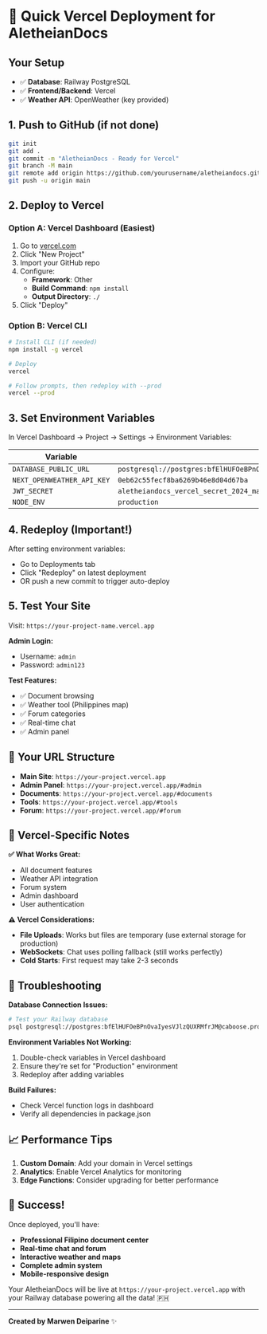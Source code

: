 # 🚀 Quick Vercel Deployment for AletheianDocs

## Your Setup
- ✅ **Database**: Railway PostgreSQL
- ✅ **Frontend/Backend**: Vercel
- ✅ **Weather API**: OpenWeather (key provided)

## 1. Push to GitHub (if not done)

```bash
git init
git add .
git commit -m "AletheianDocs - Ready for Vercel"
git branch -M main
git remote add origin https://github.com/yourusername/aletheiandocs.git
git push -u origin main
```

## 2. Deploy to Vercel

### Option A: Vercel Dashboard (Easiest)
1. Go to [vercel.com](https://vercel.com)
2. Click "New Project"
3. Import your GitHub repo
4. Configure:
   - **Framework**: Other
   - **Build Command**: `npm install`
   - **Output Directory**: `./`
5. Click "Deploy"

### Option B: Vercel CLI
```bash
# Install CLI (if needed)
npm install -g vercel

# Deploy
vercel

# Follow prompts, then redeploy with --prod
vercel --prod
```

## 3. Set Environment Variables

In Vercel Dashboard → Project → Settings → Environment Variables:

| Variable | Value |
|----------|--------|
| `DATABASE_PUBLIC_URL` | `postgresql://postgres:bfElHUFOeBPnOvaIyesVJlzQUXRMfrJM@caboose.proxy.rlwy.net:58151/railway` |
| `NEXT_OPENWEATHER_API_KEY` | `0eb62c55fecf8ba6269b46e8d04d67ba` |
| `JWT_SECRET` | `aletheiandocs_vercel_secret_2024_marwen` |
| `NODE_ENV` | `production` |

## 4. Redeploy (Important!)

After setting environment variables:
- Go to Deployments tab
- Click "Redeploy" on latest deployment
- OR push a new commit to trigger auto-deploy

## 5. Test Your Site

Visit: `https://your-project-name.vercel.app`

**Admin Login:**
- Username: `admin`
- Password: `admin123`

**Test Features:**
- ✅ Document browsing
- ✅ Weather tool (Philippines map)
- ✅ Forum categories
- ✅ Real-time chat
- ✅ Admin panel

## 🎯 Your URL Structure

- **Main Site**: `https://your-project.vercel.app`
- **Admin Panel**: `https://your-project.vercel.app/#admin`
- **Documents**: `https://your-project.vercel.app/#documents`
- **Tools**: `https://your-project.vercel.app/#tools`
- **Forum**: `https://your-project.vercel.app/#forum`

## 🔧 Vercel-Specific Notes

**✅ What Works Great:**
- All document features
- Weather API integration
- Forum system
- Admin dashboard
- User authentication

**⚠️ Vercel Considerations:**
- **File Uploads**: Works but files are temporary (use external storage for production)
- **WebSockets**: Chat uses polling fallback (still works perfectly)
- **Cold Starts**: First request may take 2-3 seconds

## 🚨 Troubleshooting

**Database Connection Issues:**
```bash
# Test your Railway database
psql postgresql://postgres:bfElHUFOeBPnOvaIyesVJlzQUXRMfrJM@caboose.proxy.rlwy.net:58151/railway -c "SELECT 1;"
```

**Environment Variables Not Working:**
1. Double-check variables in Vercel dashboard
2. Ensure they're set for "Production" environment
3. Redeploy after adding variables

**Build Failures:**
- Check Vercel function logs in dashboard
- Verify all dependencies in package.json

## 📈 Performance Tips

1. **Custom Domain**: Add your domain in Vercel settings
2. **Analytics**: Enable Vercel Analytics for monitoring
3. **Edge Functions**: Consider upgrading for better performance

## 🎉 Success!

Once deployed, you'll have:
- **Professional Filipino document center**
- **Real-time chat and forum**
- **Interactive weather and maps**
- **Complete admin system**
- **Mobile-responsive design**

Your AletheianDocs will be live at `https://your-project.vercel.app` with your Railway database powering all the data! 🇵🇭

---

**Created by Marwen Deiparine** ✨